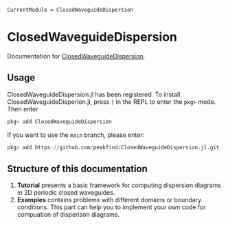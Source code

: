 ```@meta
CurrentModule = ClosedWaveguideDispersion
```

# ClosedWaveguideDispersion

Documentation for [ClosedWaveguideDispersion](https://github.com/peakfind/ClosedWaveguideDispersion.jl).

## Usage 
ClosedWaveguideDispersion.jl has been registered. To install ClosedWaveguideDisperion.jl, press `]` in 
the REPL to enter the `pkg>` mode. Then enter
```julia
pkg> add ClosedWaveguideDispersion
```
If you want to use the `main` branch, please enter:
```julia
pkg> add https://github.com/peakfind/ClosedWaveguideDispersion.jl.git
```

## Structure of this documentation

1. **Tutorial** presents a basic framework for computing dispersion diagrams in 2D periodic closed waveguides. 
2. **Examples** contains problems with different domains or boundary conditions. This part can help you to implement your own code for compuation of disperison diagrams.